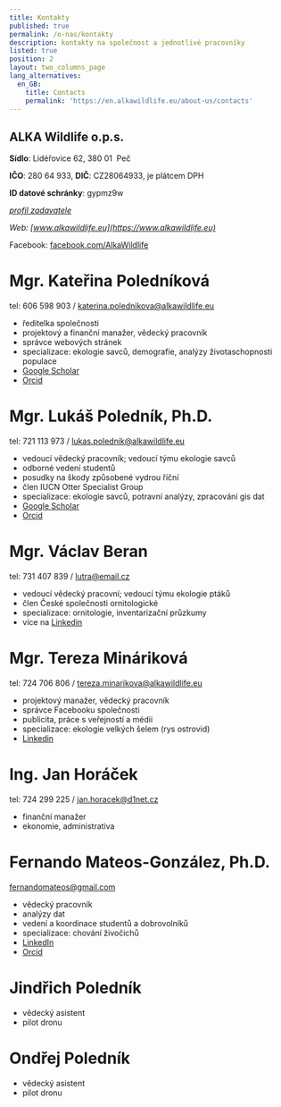 ```yaml
---
title: Kontakty
published: true
permalink: /o-nas/kontakty
description: kontakty na společnost a jednotlivé pracovníky
listed: true
position: 2
layout: two_columns_page
lang_alternatives:
  en_GB:
    title: Contacts
    permalink: 'https://en.alkawildlife.eu/about-us/contacts'
---
```

## ALKA Wildlife o.p.s.

**Sídlo**: Lidéřovice 62, 380 01  Peč 

**IČO**: 280 64 933, **DIČ**: CZ28064933, je plátcem DPH

**ID datové schránky**: gypmz9w

_[profil zadavatele](https://www.vhodne-uverejneni.cz/profil/28064933)_

_Web: [www.alkawildlife.eu](https://www.alkawildlife.eu)_

Facebook: [facebook.com/AlkaWildlife](https://www.facebook.com/AlkaWildlife)

# Mgr. Kateřina Poledníková

tel: 606 598 903 / katerina.polednikova@alkawildlife.eu

* ředitelka společnosti
* projektový a finanční manažer, vědecký pracovník
* správce webových stránek
* specializace: ekologie savců, demografie, analýzy životaschopnosti populace
* [Google Scholar](https://scholar.google.com/citations?user=2Wmm6m8AAAAJ&hl=cs)
* [Orcid](https://orcid.org/0000-0002-2459-9455)

# Mgr. Lukáš Poledník, Ph.D.

tel: 721 113 973 / lukas.polednik@alkawildlife.eu

* vedoucí vědecký pracovník; vedoucí týmu ekologie savců
* odborné vedení studentů
* posudky na škody způsobené vydrou říční
* člen IUCN Otter Specialist Group
* specializace: ekologie savců, potravní analýzy, zpracování gis dat
* [Google Scholar](https://scholar.google.cz/citations?hl=en&user=MrYq0MMAAAAJ&view_op=list_works&sortby=pubdate)
* [Orcid](https://orcid.org/0000-0001-9081-4961)

# Mgr. Václav Beran

tel: 731 407 839 / lutra@email.cz 

* vedoucí vědecký pracovní; vedoucí týmu ekologie ptáků
* člen České společnosti ornitologické
* specializace: ornitologie, inventarizační průzkumy 
* více na [Linkedin](https://www.linkedin.com/in/václav-beran-5709705a)

# Mgr. Tereza Mináriková

tel: 724 706 806 / tereza.minarikova@alkawildlife.eu

* projektový manažer, vědecký pracovník
* správce Facebooku společnosti
* publicita, práce s veřejností a médii
* specializace: ekologie velkých šelem (rys ostrovid)
* [Linkedin](https://cz.linkedin.com/in/tereza-mináriková-a6382753)

# Ing. Jan Horáček

tel: 724 299 225 / jan.horacek@d1net.cz

* finanční manažer
* ekonomie, administrativa

# Fernando Mateos-González, Ph.D.

fernandomateos@gmail.com 

* vědecký pracovník
* analýzy dat
* vedení a koordinace studentů a dobrovolníků
* specializace: chování živočichů
* [LinkedIn](linkedin.com/in/fernandomateosgonzalez) 
* [Orcid](https://orcid.org/0000-0001-6765-8761)

# 

# Jindřich Poledník

* vědecký asistent
* pilot dronu



# Ondřej Poledník

* vědecký asistent
* pilot dronu

